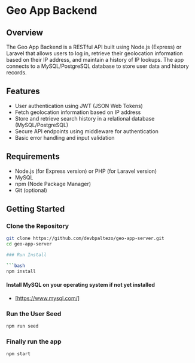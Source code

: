 # Geo App Backend

## Overview

The Geo App Backend is a RESTful API built using Node.js (Express) or Laravel that allows users to log in, retrieve their geolocation information based on their IP address, and maintain a history of IP lookups. The app connects to a MySQL/PostgreSQL database to store user data and history records.

## Features

- User authentication using JWT (JSON Web Tokens)
- Fetch geolocation information based on IP address
- Store and retrieve search history in a relational database (MySQL/PostgreSQL)
- Secure API endpoints using middleware for authentication
- Basic error handling and input validation

## Requirements

- Node.js (for Express version) or PHP (for Laravel version)
- MySQL
- npm (Node Package Manager)
- Git (optional)

## Getting Started

### Clone the Repository

```bash
git clone https://github.com/devbpaltezo/geo-app-server.git
cd geo-app-server

### Run Install

```bash
npm install
```
#### Install MySQL on your operating system if not yet installed
 - [https://www.mysql.com/]

### Run the User Seed

```bash
npm run seed
```

### Finally run the app

```bash
npm start
```